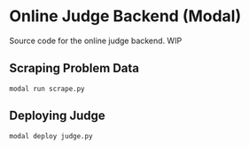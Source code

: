 # Online Judge Backend (Modal)

Source code for the online judge backend. WIP

## Scraping Problem Data

```
modal run scrape.py
```

## Deploying Judge

```
modal deploy judge.py
```
